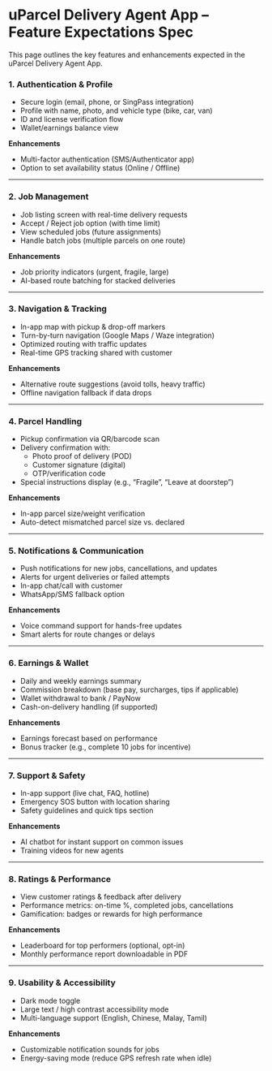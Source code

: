 # uParcel Delivery Agent App – Feature Expectations Spec

This page outlines the key features and enhancements expected in the uParcel Delivery Agent App.

### 1. Authentication & Profile
- Secure login (email, phone, or SingPass integration)  
- Profile with name, photo, and vehicle type (bike, car, van)  
- ID and license verification flow  
- Wallet/earnings balance view  

**Enhancements**  
- Multi-factor authentication (SMS/Authenticator app)  
- Option to set availability status (Online / Offline)  

---

### 2. Job Management
- Job listing screen with real-time delivery requests  
- Accept / Reject job option (with time limit)  
- View scheduled jobs (future assignments)  
- Handle batch jobs (multiple parcels on one route)  

**Enhancements**  
- Job priority indicators (urgent, fragile, large)  
- AI-based route batching for stacked deliveries  

---

### 3. Navigation & Tracking
- In-app map with pickup & drop-off markers  
- Turn-by-turn navigation (Google Maps / Waze integration)  
- Optimized routing with traffic updates  
- Real-time GPS tracking shared with customer  

**Enhancements**  
- Alternative route suggestions (avoid tolls, heavy traffic)  
- Offline navigation fallback if data drops  

---

### 4. Parcel Handling
- Pickup confirmation via QR/barcode scan  
- Delivery confirmation with:  
  - Photo proof of delivery (POD)  
  - Customer signature (digital)  
  - OTP/verification code  
- Special instructions display (e.g., “Fragile”, “Leave at doorstep”)  

**Enhancements**  
- In-app parcel size/weight verification  
- Auto-detect mismatched parcel size vs. declared  

---

### 5. Notifications & Communication
- Push notifications for new jobs, cancellations, and updates  
- Alerts for urgent deliveries or failed attempts  
- In-app chat/call with customer  
- WhatsApp/SMS fallback option  

**Enhancements**  
- Voice command support for hands-free updates  
- Smart alerts for route changes or delays  

---

### 6. Earnings & Wallet
- Daily and weekly earnings summary  
- Commission breakdown (base pay, surcharges, tips if applicable)  
- Wallet withdrawal to bank / PayNow  
- Cash-on-delivery handling (if supported)  

**Enhancements**  
- Earnings forecast based on performance  
- Bonus tracker (e.g., complete 10 jobs for incentive)  

---

### 7. Support & Safety
- In-app support (live chat, FAQ, hotline)  
- Emergency SOS button with location sharing  
- Safety guidelines and quick tips section  

**Enhancements**  
- AI chatbot for instant support on common issues  
- Training videos for new agents  

---

### 8. Ratings & Performance
- View customer ratings & feedback after delivery  
- Performance metrics: on-time %, completed jobs, cancellations  
- Gamification: badges or rewards for high performance  

**Enhancements**  
- Leaderboard for top performers (optional, opt-in)  
- Monthly performance report downloadable in PDF  

---

### 9. Usability & Accessibility
- Dark mode toggle  
- Large text / high contrast accessibility mode  
- Multi-language support (English, Chinese, Malay, Tamil)  

**Enhancements**  
- Customizable notification sounds for jobs  
- Energy-saving mode (reduce GPS refresh rate when idle)  

